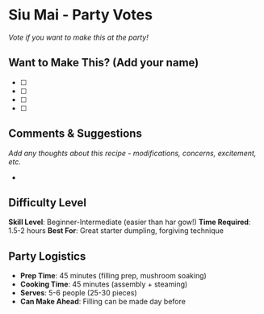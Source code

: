 # Siu Mai - Party Votes

*Vote if you want to make this at the party!*

## Want to Make This? (Add your name)
- [ ] 
- [ ] 
- [ ] 
- [ ] 

## Comments & Suggestions
*Add any thoughts about this recipe - modifications, concerns, excitement, etc.*

- 

## Difficulty Level
**Skill Level**: Beginner-Intermediate (easier than har gow!)
**Time Required**: 1.5-2 hours
**Best For**: Great starter dumpling, forgiving technique

## Party Logistics
- **Prep Time**: 45 minutes (filling prep, mushroom soaking)
- **Cooking Time**: 45 minutes (assembly + steaming)
- **Serves**: 5-6 people (25-30 pieces)
- **Can Make Ahead**: Filling can be made day before
